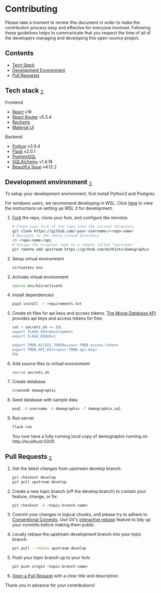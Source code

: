 # Contributing
Please take a moment to review this document in order to make the contribution process easy and effective for everyone involved. Following these guidelines helps to communicate that you respect the time of all of the developers managing and developing this open-source project.

<a id="contents"></a>
## Contents

- [Tech Stack](#tech-stack)
- [Development Environment](#dev-env)
- [Pull Requests](#pull-requests)

<a id="tech-stack"></a>

## Tech stack [`⇧`](#contents)

Frontend

- [React](https://react.dev/) v16
- [React Router](https://reactrouter.com/en/main) v5.3.4
- [Recharts](https://recharts.org/en-US/)
- [Material UI](https://mui.com/)

Backend

- [Python](https://docs.python.org/3/) v3.9.4
- [Flask](https://flask.palletsprojects.com/en/2.3.x/) v2.0.1
- [PostgreSQL](https://www.postgresql.org/docs/)
- [SQLAlchemy](https://docs.sqlalchemy.org/en/20/)  v1.4.18
- [Beautiful Soup](https://www.crummy.com/software/BeautifulSoup/bs4/doc/) v4.12.2

<a id="dev-env"></a>

## Development environment [`⇧`](#contents)

To setup your development environment, first install Python3 and Postgres.

For windows users, we recommend developing in WSL. Click [here](https://learn.microsoft.com/en-us/windows/wsl/setup/environment) to view the instructions on setting up WSL 2 for development.

1. [Fork](http://help.github.com/fork-a-repo/) the repo, clone your fork, and configure the remotes:

   ```bash
   # Clone your fork of the repo into the current directory
   git clone https://github.com/<your-username>/<repo-name>
   # Navigate to the newly cloned directory
   cd <repo-name>/api
   # Assign the original repo to a remote called "upstream"
   git remote add upstream https://github.com/mithintv/demographix
   ```

2. Setup virtual environment

   ```bash
   virtualenv env
   ```

4. Activate virtual environment

   ```bash
   source env/bin/activate
   ```

4. Install dependencies

   ```bash
   pip3 install -r requirements.txt
   ```

5. Create sh files for api keys and access tokens. [The Movie Database API](https://developer.themoviedb.org/docs) provides api keys and access tokens for free.

   ```bash
   cat > secrets.sh << EOL
   export FLASK_ENV=development
   export FLASK_DEBUG=1

   export TMDB_ACCESS_TOKEN=<your-TMDB-access-token>
   export TMDB_API_KEY=<your-TMDB-api-key>
   EOL
   ```

6. Add source files to virtual environment

   ```bash
   source secrets.sh
   ```

7. Create database

   ```bash
   createdb demographix
   ```

8. Seed database with sample data

   ```bash
   psql -U username -d demographix -f demographix.sql
   ```

9. Run server

   ```bash
   flask run
   ```
   You now have a fully running local copy of demographix running on http://localhost:5000

<a id="pull-requests"></a>

## Pull Requests [`⇧`](#contents)

1. Get the latest changes from upstream develop branch:

   ```bash
   git checkout develop
   git pull upstream develop
   ```

2. Create a new topic branch (off the develop branch) to contain your feature, change, or fix:

   ```bash
   git checkout -b <topic-branch-name>
   ```

3. Commit your changes in logical chunks, and please try to adhere to [Conventional Commits](https://www.conventionalcommits.org/en/v1.0.0/). Use Git's [interactive rebase](https://docs.github.com/en/github/getting-started-with-github/about-git-rebase) feature to tidy up your commits before making them public.

4. Locally rebase the upstream development branch into your topic branch:

   ```bash
   git pull --rebase upstream develop
   ```

5. Push your topic branch up to your fork:

   ```bash
   git push origin <topic-branch-name>
   ```

6. [Open a Pull Request](https://help.github.com/articles/using-pull-requests/) with a clear title and description.

Thank you in advance for your contributions!
